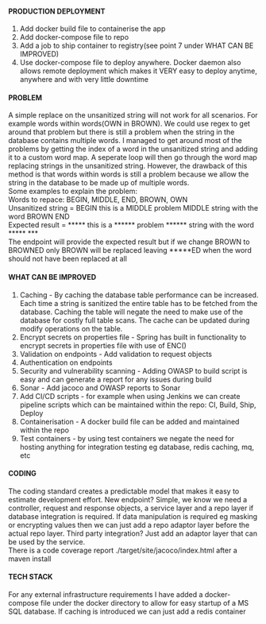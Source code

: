 #### PRODUCTION DEPLOYMENT
1. Add docker build file to containerise the app
2. Add docker-compose file to repo
3. Add a job to ship container to registry(see point 7 under WHAT CAN BE IMPROVED)
4. Use docker-compose file to deploy anywhere. Docker daemon also allows remote deployment which makes it VERY easy to deploy anytime, anywhere and with very little downtime

#### PROBLEM
A simple replace on the unsanitized string will not work for all scenarios. For example words within words(OWN in BROWN). We could use regex to get around that problem but there is still a problem when the string in the database contains multiple words. I managed to get around most of the problems by getting the index of a word in the unsanitized string and adding it to a custom word map. A seperate loop will then go through the word map replacing strings in the unsanitized string. However, the drawback of this method is that words within words is still a problem because we allow the string in the database to be made up of multiple words.  
Some examples to explain the problem:  
Words to repace: BEGIN, MIDDLE, END, BROWN, OWN  
Unsanitized string = BEGIN this is a MIDDLE problem MIDDLE string with the word BROWN END  
Expected result = ***** this is a ****** problem ****** string with the word ***** ***  
The endpoint will provide the expected result but if we change BROWN to BROWNED only BROWN will be replaced leaving *****ED when the word should not have been replaced at all  

#### WHAT CAN BE IMPROVED
1. Caching - By caching the database table performance can be increased. Each time a string is sanitized the entire table has to be fetched from the database. Caching the table will negate the need to make use of the database for costly full table scans. The cache can be updated during modify operations on the table.
2. Encrypt secrets on properties file - Spring has built in functionality to encrypt secrets in properties file with use of ENC()
3. Validation on endpoints - Add validation to request objects
4. Authentication on endpoints
5. Security and vulnerability scanning - Adding OWASP to build script is easy and can generate a report for any issues during build
6. Sonar - Add jacoco and OWASP reports to Sonar
7. Add CI/CD scripts - for example when using Jenkins we can create pipeline scripts which can be maintained within the repo: CI, Build, Ship, Deploy
8. Containerisation - A docker build file can be added and maintained within the repo
9. Test containers - by using test containers we negate the need for hosting anything for integration testing eg database, redis caching, mq, etc

#### CODING
The coding standard creates a predictable model that makes it easy to estimate development effort. New endpoint? Simple, we know we need a controller, request and response objects, a service layer and a repo layer if database integration is required. If data manipulation is required eg masking or encrypting values then we can just add a repo adaptor layer before the actual repo layer. Third party integration? Just add an adaptor layer that can be used by the service.  
There is a code coverage report ./target/site/jacoco/index.html after a maven install

#### TECH STACK
For any external infrastructure requirements I have added a docker-compose file under the docker directory to allow for easy startup of a MS SQL database. If caching is introduced we can just add a redis container